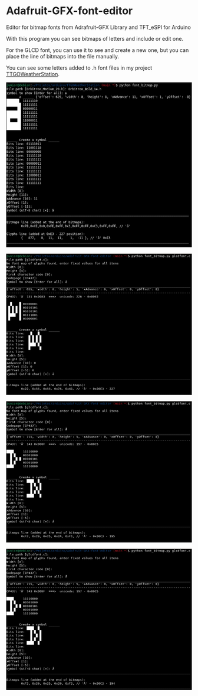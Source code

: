 # Adafruit-GFX-font-editor

Editor for bitmap fonts from Adrafruit-GFX Library and TFT_eSPI for Arduino

With this program you can see bitmaps of letters and include or edit one.

For the GLCD font, you can use it to see and create a new one, but you can place the line of bitmaps into the file manually.

You can see some letters added to .h font files in my project [TTGOWeatherStation](https://github.com/JuniorPolegato/TTGOWeatherStation).

![ã font 14](https://raw.githubusercontent.com/JuniorPolegato/Adafruit-GFX-font-editor/main/assets/Screenshot%20from%202023-10-21%2016-54-32.png)

![ã font glcd](https://raw.githubusercontent.com/JuniorPolegato/Adafruit-GFX-font-editor/main/assets/Screenshot%20from%202023-10-24%2003-00-58.png)

![Ã font glcd](https://raw.githubusercontent.com/JuniorPolegato/Adafruit-GFX-font-editor/main/assets/Screenshot%20from%202023-10-24%2003-11-01.png)

![Â font glcd](https://raw.githubusercontent.com/JuniorPolegato/Adafruit-GFX-font-editor/main/assets/Screenshot%20from%202023-10-24%2003-14-13.png)
